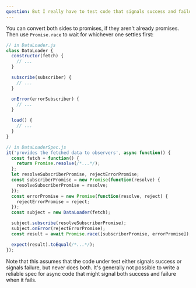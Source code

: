 ```yaml
---
question: But I really have to test code that signals success and failure through different channels. I can't (or don't want to) change it. What can I do?
---
```


You can convert both sides to promises, if they aren't already promises. Then
use `Promise.race` to wait for whichever one settles first:

```javascript
// in DataLoader.js
class DataLoader {
  constructor(fetch) {
    // ...
  }

  subscribe(subscriber) {
    // ...
  }

  onError(errorSubscriber) {
    // ...
  }

  load() {
    // ...
  }
}

// in DataLoaderSpec.js
it('provides the fetched data to observers', async function() {
  const fetch = function() {
    return Promise.resolve(/*...*/);
  };
  let resolveSubscriberPromise, rejectErrorPromise;
  const subscriberPromise = new Promise(function(resolve) {
    resolveSubscriberPromise = resolve;
  });
  const errorPromise = new Promise(function(resolve, reject) {
    rejectErrorPromise = reject;
  });
  const subject = new DataLoader(fetch);

  subject.subscribe(resolveSubscriberPromise);
  subject.onError(rejectErrorPromise);
  const result = await Promise.race([subscriberPromise, errorPromise]);

  expect(result).toEqual(/*...*/);
});
```

Note that this assumes that the code under test either signals success or
signals failure, but never does both. It's generally not possible to write a
reliable spec for async code that might signal both success and failure when
it fails.
